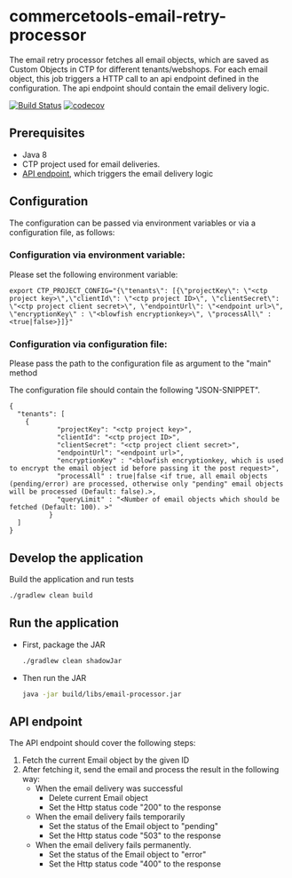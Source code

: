 # commercetools-email-retry-processor

 The email retry processor fetches all email objects, which are saved as Custom Objects in CTP for different tenants/webshops.
 For each email object, this job triggers a HTTP call to an api endpoint defined in the configuration.
 The api endpoint should contain the email delivery logic.

[![Build Status](https://travis-ci.org/commercetools/commercetools-email-retry-processor.svg?branch=create_cronjob)](https://travis-ci.org/commercetools/commercetools-email-retry-processor)
[![codecov](https://codecov.io/gh/commercetools/commercetools-email-retry-processor/branch/create_cronjob/graph/badge.svg)](https://codecov.io/gh/commercetools/commercetools-email-retry-processor)

## Prerequisites

 - Java 8
 - CTP project used for email deliveries.
 - [API endpoint](#api-endpoint), which triggers the email delivery logic

## Configuration

The configuration can be passed via environment variables or via a configuration file, as follows:

###  Configuration via environment variable:

Please set the following environment variable:

```
export CTP_PROJECT_CONFIG="{\"tenants\": [{\"projectKey\": \"<ctp project key>\",\"clientId\": \"<ctp project ID>\", \"clientSecret\": \"<ctp project client secret>\", \"endpointUrl\": \"<endpoint url>\", \"encryptionKey\" : \"<blowfish encryptionkey>\", \"processAll\" : <true|false>}]}"
```
###  Configuration via configuration file:

Please pass the path to the configuration file as argument to the "main" method

The configuration file should contain the following "JSON-SNIPPET".
 ```
 {
   "tenants": [
     {
             "projectKey": "<ctp project key>",
             "clientId": "<ctp project ID>",
             "clientSecret": "<ctp project client secret>",
             "endpointUrl": "<endpoint url>",
             "encryptionKey" : "<blowfish encryptionkey, which is used to encrypt the email object id before passing it the post request>",
             "processAll" : true|false <if true, all email objects (pending/error) are processed, otherwise only "pending" email objects will be processed (Default: false).>,
             "queryLimit" : "<Number of email objects which should be fetched (Default: 100). >"
           }
   ]
 }
   ```  


## Develop the application   

 Build the application and run tests
   ```bash
   ./gradlew clean build
   ```
## Run the application   

 - First, package the JAR
   ```bash
   ./gradlew clean shadowJar
   ```
   
 - Then run the JAR
   ```bash
   java -jar build/libs/email-processor.jar
   ```   

## API endpoint

The API endpoint should cover the following steps:

1. Fetch the current Email object by the given ID
1. After fetching it, send the email and process the result in the following way:
    - When the email delivery was successful
      - Delete current Email object
      - Set the Http status code "200" to the response
    - When the email delivery fails temporarily
      - Set the status of the Email object to "pending"
      - Set the Http status code "503" to the response
    - When the email delivery fails permanently.
      - Set the status of the Email object to "error"
      - Set the Http status code "400" to the response
